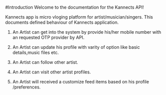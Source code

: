 
#Introduction
Welcome to the documentation for the Kannects API!

Kannects app is micro vloging platform for artist/musician/singers.
This documents defined behaviour of Kannects application.

1. An Artist can get into the system by provide his/her mobile 
   number with an requested OTP provider by API.
   
2. An Artist can update his profile with varity of option like
   basic details,music files etc.

3. An Artist can follow other artist.

4. An Artist can visit other artist profiles.

5. An Artist will received a customize feed items based on his profile
   /preferences.
   
   
    
 
